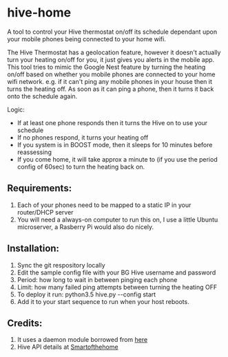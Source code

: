 # hive-home

A tool to control your Hive thermostat on/off its schedule dependant upon your mobile phones being connected to your home wifi.

The Hive Thermostat has a geolocation feature, however it doesn't actually turn your heating on/off for you, it just gives you alerts in the mobile app. This tool tries to mimic the Google Nest feature by turning the heating on/off based on whether you mobile phones are connected to your home wifi network. e.g. if it can't ping any mobile phones in your house then it turns the heating off. As soon as it can ping a phone, then it turns it back onto the schedule again.

Logic:
* If at least one phone responds then it turns the Hive on to use your schedule
* If no phones respond, it turns your heating off
* If you system is in BOOST mode, then it sleeps for 10 minutes before reassessing
* If you come home, it will take approx a minute to (if you use the period config of 60sec) to turn the heating back on.

## Requirements:
1. Each of your phones need to be mapped to a static IP in your router/DHCP server
2. You will need a always-on computer to run this on, I use a little Ubuntu microserver, a Rasberry Pi would also do nicely.

## Installation:
1. Sync the git respository locally
2. Edit the sample config file with your BG Hive username and password
  1. Period: how long to wait in between pinging each phone
  2. Limit: how many failed ping attempts between turning the heating OFF
3. To deploy it run: python3.5 hive.py --config <path to your config file> start
4. Add it to your start sequence to run when your host reboots.

## Credits:
1. It uses a daemon module borrowed from [here](http://web.archive.org/web/20131017130434/http://www.jejik.com/articles/2007/02/a_simple_unix_linux_daemon_in_python/)
2. Hive API details at [Smartofthehome](http://www.smartofthehome.com/2016/05/hive-rest-api-v6/)

